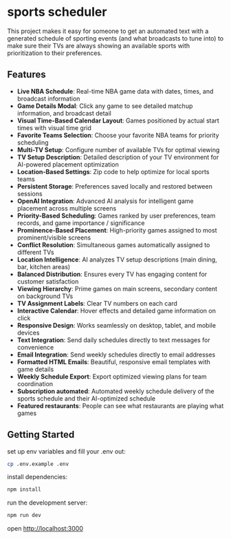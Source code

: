 # sports scheduler

This project makes it easy for someone to get an automated text with a generated schedule of sporting events (and what broadcasts to tune into) to make sure their TVs are always showing an available sports with prioritization to their preferences.

## Features

- **Live NBA Schedule**: Real-time NBA game data with dates, times, and broadcast information
- **Game Details Modal**: Click any game to see detailed matchup information, and broadcast detail
- **Visual Time-Based Calendar Layout**: Games positioned by actual start times with visual time grid
- **Favorite Teams Selection**: Choose your favorite NBA teams for priority scheduling
- **Multi-TV Setup**: Configure number of available TVs for optimal viewing
- **TV Setup Description**: Detailed description of your TV environment for AI-powered placement optimization
- **Location-Based Settings**: Zip code to help optimize for local sports teams
- **Persistent Storage**: Preferences saved locally and restored between sessions
- **OpenAI Integration**: Advanced AI analysis for intelligent game placement across multiple screens
- **Priority-Based Scheduling**: Games ranked by user preferences, team records, and game importance / significance
- **Prominence-Based Placement**: High-priority games assigned to most prominent/visible screens
- **Conflict Resolution**: Simultaneous games automatically assigned to different TVs
- **Location Intelligence**: AI analyzes TV setup descriptions (main dining, bar, kitchen areas)
- **Balanced Distribution**: Ensures every TV has engaging content for customer satisfaction
- **Viewing Hierarchy**: Prime games on main screens, secondary content on background TVs
- **TV Assignment Labels**: Clear TV numbers on each card
- **Interactive Calendar**: Hover effects and detailed game information on click
- **Responsive Design**: Works seamlessly on desktop, tablet, and mobile devices
- **Text Integration**: Send daily schedules directly to text messages for convenience
- **Email Integration**: Send weekly schedules directly to email addresses
- **Formatted HTML Emails**: Beautiful, responsive email templates with game details
- **Weekly Schedule Export**: Export optimized viewing plans for team coordination
- **Subscription automated**: Automated weekly schedule delivery of the sports schedule and their AI-optimized schedule
- **Featured restaurants**: People can see what restaurants are playing what games 

## Getting Started

set up env variables and fill your .env out:

```bash
cp .env.example .env
```

install dependencies:

```bash
npm install
```

run the development server:

```bash
npm run dev
```

open [http://localhost:3000](http://localhost:3000)

